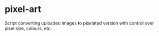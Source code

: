# pixel-art
Script converting uploaded images to pixelated version with control over pixel size, colours, etc.
